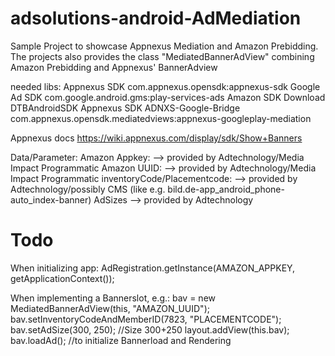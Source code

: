 # adsolutions-android-AdMediation
Sample Project to showcase Appnexus Mediation and Amazon Prebidding. 
The projects also provides the class "MediatedBannerAdView" combining Amazon Prebidding and Appnexus' BannerAdview

needed libs:
Appnexus SDK                      com.appnexus.opensdk:appnexus-sdk
Google Ad SDK                     com.google.android.gms:play-services-ads
Amazon SDK                        Download DTBAndroidSDK
Appnexus SDK ADNXS-Google-Bridge  com.appnexus.opensdk.mediatedviews:appnexus-googleplay-mediation 


Appnexus docs
https://wiki.appnexus.com/display/sdk/Show+Banners

Data/Parameter:
Amazon Appkey:                --> provided by Adtechnology/Media Impact Programmatic
Amazon UUID:                  --> provided by Adtechnology/Media Impact Programmatic
inventoryCode/Placementcode:  --> provided by Adtechnology/possibly CMS (like e.g. bild.de-app_android_phone-auto_index-banner)
AdSizes                       --> provided by Adtechnology

# Todo
When initializing app:
  AdRegistration.getInstance(AMAZON_APPKEY, getApplicationContext());

When implementing a Bannerslot, e.g.:
  bav = new MediatedBannerAdView(this, "AMAZON_UUID");
  bav.setInventoryCodeAndMemberID(7823, "PLACEMENTCODE");
  bav.setAdSize(300, 250); //Size 300+250
  layout.addView(this.bav);
  bav.loadAd(); //to initialize Bannerload and Rendering
